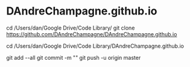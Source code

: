 # DAndreChampagne.github.io

cd /Users/dan/Google Drive/Code Library/
git clone https://github.com/DAndreChampagne/DAndreChampagne.github.io

cd /Users/dan/Google Drive/Code Library/DAndreChampagne.github.io

git add --all
git commit -m ""
git push -u origin master

